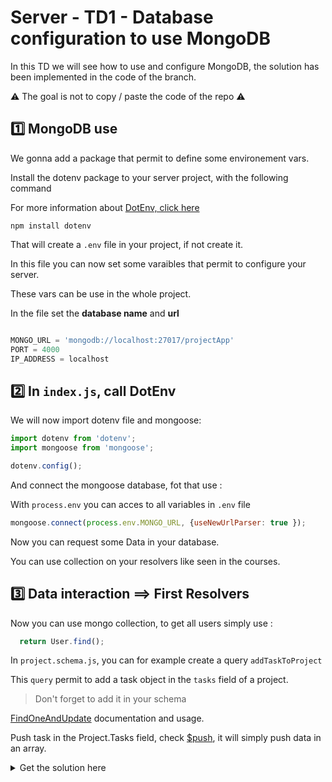 # Server - TD1 - Database configuration to use MongoDB

In this TD we will see how to use and configure MongoDB, the solution has been implemented in the code of the branch.

⚠️ The goal is not to copy / paste the code of the repo ⚠️




## 1️⃣ MongoDB use

We gonna add a package that permit to define some environement vars.

Install the dotenv package to your server project, with the following command 

For more information about [DotEnv, click here](https://www.npmjs.com/package/dotenv)

```
npm install dotenv
```

That will create a `.env` file in your project, if not create it.

In this file you can now set some varaibles that permit to configure your server.

These vars can be use in the whole project.

In the file set the **database name** and **url**

``` js

MONGO_URL = 'mongodb://localhost:27017/projectApp'
PORT = 4000
IP_ADDRESS = localhost 

```

## 2️⃣ In `index.js`, call DotEnv

We will now import dotenv file and mongoose:

``` js
import dotenv from 'dotenv';
import mongoose from 'mongoose';

dotenv.config();
```

And connect the mongoose database, fot that use :

With `process.env` you can acces to all variables in `.env` file

``` js
mongoose.connect(process.env.MONGO_URL, {useNewUrlParser: true });
```

Now you can request some Data in your database.

You can use collection on your resolvers like seen in the courses.

## 3️⃣ Data interaction ==> First Resolvers

Now you can use mongo collection, to get all users simply use :

``` js
  return User.find();
```

In `project.schema.js`, you can for example create a query `addTaskToProject`

This `query` permit to add a task object in the `tasks` field of a project.

> Don't forget to add it in your schema

[FindOneAndUpdate](https://mongoosejs.com/docs/api/model.html#model_Model.findOneAndUpdate) documentation and usage.

Push task in the Project.Tasks field, check [$push](https://docs.mongodb.com/manual/reference/operator/update/push/), it will simply push data in an array.


<details>
  <summary>Get the solution here</summary>


``` js

  addTaskToProject: async (root, { _id, input }) => {
    var task = await Task.create(input);
    var project = await Project.findByIdAndUpdate(_id,{
      $push: {
        tasks: task
      }
    })
    project.save();
    return true;
  },

```

</details>
